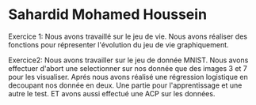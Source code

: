 # Sahardid Mohamed Houssein
Exercice 1:
Nous avons travaillé sur le jeu de vie.
Nous avons réaliser des fonctions pour répresenter l'évolution du jeu de vie graphiquement.

Exercice2: Nous avons travailler sur le jeu de donnée MNIST.
Nous avons effectuer d'abort une selectionner sur nos donnée que des images 3 et 7 pour les visualiser.
Aprés nous avons réalisé une régression logistique en decoupant nos donnée en deux.
Une partie pour l'apprentissage et une autre le test.
ET avons aussi effectué une ACP sur les données.
